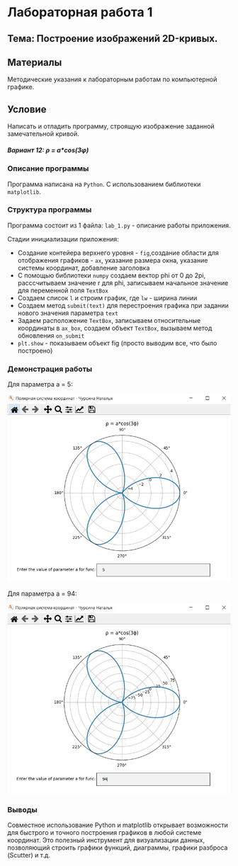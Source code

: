 # Лабораторная работа 1 
## Тема: Построение изображений 2D-кривых.

## Материалы
Методические указания к лабораторным работам по компьютерной графике.

## Условие
Написать и отладить программу, строящую изображение заданной замечательной кривой.
##### Вариант 12: ρ = a*cos(3φ)

### Описание программы
Программа написана на `Python`. С использованием библиотеки  `matplotlib`.

### Структура программы
Программа состоит из 1 файла: 
`lab_1.py` - описание работы приложения.


Стадии инициализации приложения:
* Создание контейера верхнего уровня - `fig`,создание области для отображения графиков - `ax`,  указание размера окна, указание системы координат, добавление заголовка 
* С помощью библиотеки `numpy` создаем вектор phi от 0 до 2pi, расссчитываем значение r для phi, записываем начальное значение для переменной поля `TextBox`
* Создаем список `l` и строим график, где `lw` - ширина линии
* Создаем метод `submit(text)` для перестроения графика при задании нового значения параметра `text`
* Задаем расположение `TextBox`, записываем относительные координаты в `ax_box`, создаем объект `TextBox`, вызываем метод обновления `on_submit` 
* `plt.show` - показываем объект fig (просто выводим все, что было построено)

### Демонстрация работы

Для параметра a = 5:

![Preview 1](https://github.com/kwk18/CG/blob/main/lab1/plot1.jpg)

Для параметра a = 94:

![Preview 2](https://github.com/kwk18/CG/blob/main/lab1/plot2.jpg)

### Выводы
Совместное использование Python и matplotlib открывает возможности для быстрого и точного построения графиков в любой системе координат. Это полезный инструмент для визуализации данных, позволяющий строить графики функций, диаграммы, графики разброса (Scutter) и т.д.
